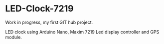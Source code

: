 # LED-Clock-7219
Work in progress, my first GIT hub project.

LED clock using Arduino Nano, Maxim 7219 Led display controller and GPS module.
